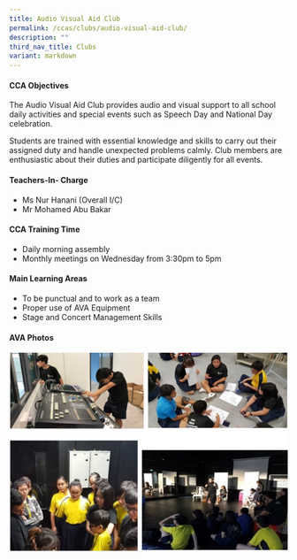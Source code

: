 ```yaml
---
title: Audio Visual Aid Club
permalink: /ccas/clubs/audio-visual-aid-club/
description: ""
third_nav_title: Clubs
variant: markdown
---
```

<h4>CCA Objectives</h4>
<p>The Audio Visual Aid Club provides audio and visual support to all school daily activities and special events such as Speech Day and National Day celebration.&nbsp;</p>
<p>Students are trained with essential knowledge and skills to carry out their assigned duty and handle unexpected problems calmly. Club members are enthusiastic about their duties and participate diligently for all events.</p>
<h4>Teachers-In- Charge</h4>
<ul>
<li>Ms Nur Hanani (Overall I/C)</li>

<li>Mr Mohamed Abu Bakar</li>
</ul>
<h4>CCA Training Time</h4>
<ul>
<li>Daily morning assembly</li>
	<li>Monthly meetings on Wednesday from  3:30pm to 5pm</li>

</ul>
<h4>Main Learning Areas</h4>
<ul>
<li>To be punctual and to work as a team&nbsp;</li>
<li>Proper use of AVA Equipment</li>
<li>Stage and Concert Management Skills</li>
</ul>
<h4>AVA Photos</h4>
<img src="/images/audio.png">